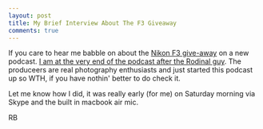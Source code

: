 ```yaml
---
layout: post
title: My Brief Interview About The F3 Giveaway
comments: true
---
```

If you care to hear me babble on about the <a href="http://photo.rwboyer.com/2011/02/06/nikon-f3-give-away/">Nikon F3 give-away</a> on a new podcast. <a href="http://filmphotographyforecast.wordpress.com/2011/02/13/episode-4-gordon-cooper-on-rodinal-and-robert-boyers-f3-giveaway/">I am at the very end of the podcast after the Rodinal guy</a>. The produceers are real photography enthusiasts and just started this podcast up so WTH, if you have nothin' better to do check it.

Let me know how I did, it was really early (for me) on Saturday morning via Skype and the built in macbook air mic.

RB
